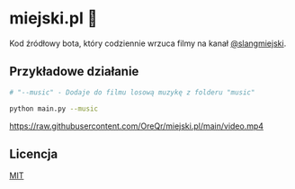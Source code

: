 # miejski.pl 🐀
Kod źródłowy bota, który codziennie wrzuca filmy na kanał [@slangmiejski](https://www.tiktok.com/@slangmiejski).

## Przykładowe działanie
```sh
# "--music" - Dodaje do filmu losową muzykę z folderu "music"

python main.py --music
```
https://raw.githubusercontent.com/OreQr/miejski.pl/main/video.mp4

## Licencja

[MIT](https://github.com/OreQr/miejski.pl/blob/main/LICENSE)